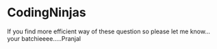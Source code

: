 # CodingNinjas
If you find more efficient way of these question so please let me know...
your batchieeee.....Pranjal
